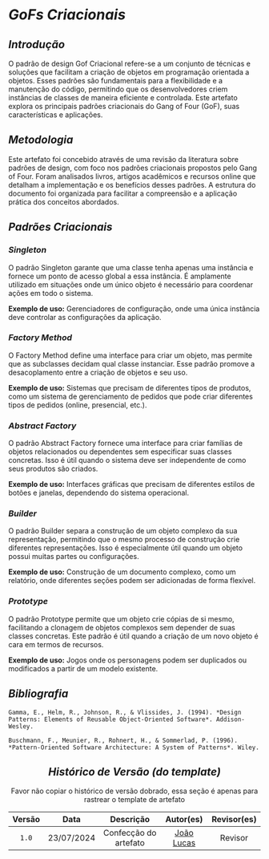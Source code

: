 # <a>*GoFs Criacionais*</a>

## <a>*Introdução*</a>

O padrão de design Gof Criacional refere-se a um conjunto de técnicas e soluções que facilitam a criação de objetos em programação orientada a objetos. Esses padrões são fundamentais para a flexibilidade e a manutenção do código, permitindo que os desenvolvedores criem instâncias de classes de maneira eficiente e controlada. Este artefato explora os principais padrões criacionais do Gang of Four (GoF), suas características e aplicações.

## <a>*Metodologia*</a>

Este artefato foi concebido através de uma revisão da literatura sobre padrões de design, com foco nos padrões criacionais propostos pelo Gang of Four. Foram analisados livros, artigos acadêmicos e recursos online que detalham a implementação e os benefícios desses padrões. A estrutura do documento foi organizada para facilitar a compreensão e a aplicação prática dos conceitos abordados.

## <a>*Padrões Criacionais*<a>

### <a>*Singleton*</a>

O padrão Singleton garante que uma classe tenha apenas uma instância e fornece um ponto de acesso global a essa instância. É amplamente utilizado em situações onde um único objeto é necessário para coordenar ações em todo o sistema.

**Exemplo de uso:** Gerenciadores de configuração, onde uma única instância deve controlar as configurações da aplicação.

### <a>*Factory Method*</a>

O Factory Method define uma interface para criar um objeto, mas permite que as subclasses decidam qual classe instanciar. Esse padrão promove a desacoplamento entre a criação de objetos e seu uso.

**Exemplo de uso:** Sistemas que precisam de diferentes tipos de produtos, como um sistema de gerenciamento de pedidos que pode criar diferentes tipos de pedidos (online, presencial, etc.).

### <a>*Abstract Factory*</a>

O padrão Abstract Factory fornece uma interface para criar famílias de objetos relacionados ou dependentes sem especificar suas classes concretas. Isso é útil quando o sistema deve ser independente de como seus produtos são criados.

**Exemplo de uso:** Interfaces gráficas que precisam de diferentes estilos de botões e janelas, dependendo do sistema operacional.

### <a>*Builder*</a>

O padrão Builder separa a construção de um objeto complexo da sua representação, permitindo que o mesmo processo de construção crie diferentes representações. Isso é especialmente útil quando um objeto possui muitas partes ou configurações.

**Exemplo de uso:** Construção de um documento complexo, como um relatório, onde diferentes seções podem ser adicionadas de forma flexível.

### <a>*Prototype*</a>

O padrão Prototype permite que um objeto crie cópias de si mesmo, facilitando a clonagem de objetos complexos sem depender de suas classes concretas. Este padrão é útil quando a criação de um novo objeto é cara em termos de recursos.

**Exemplo de uso:** Jogos onde os personagens podem ser duplicados ou modificados a partir de um modelo existente.

## <a>*Bibliografia*</a>

    Gamma, E., Helm, R., Johnson, R., & Vlissides, J. (1994). *Design Patterns: Elements of Reusable Object-Oriented Software*. Addison-Wesley.

    Buschmann, F., Meunier, R., Rohnert, H., & Sommerlad, P. (1996). *Pattern-Oriented Software Architecture: A System of Patterns*. Wiley.

<Center>

## <a>*Histórico de Versão (do template)*</a>

Favor não copiar o histórico de versão dobrado, essa seção é apenas para rastrear o template de artefato

| Versão |    Data    |       Descrição       |                    Autor(es)                     | Revisor(es) |
| :----: | :--------: | :-------------------: | :----------------------------------------------: | :---------: |
| `1.0`  | 23/07/2024 | Confecção do artefato | [João Lucas](https://github.com/VasconcelosJoao) |   Revisor   |